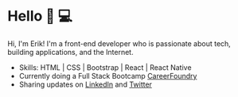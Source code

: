 # Hello 👋 💻

Hi, I'm Erik! I'm a front-end developer who is passionate about tech, building applications, and the Internet. 

- Skills: HTML | CSS | Bootstrap | React | React Native
- Currently doing a Full Stack Bootcamp <a href="https://careerfoundry.com/">CareerFoundry</a>
- Sharing updates on <a href="https://www.linkedin.com/in/monicampowell/">LinkedIn</a> and <a href="https://twitter.com/portillovisuals">Twitter</a> 
